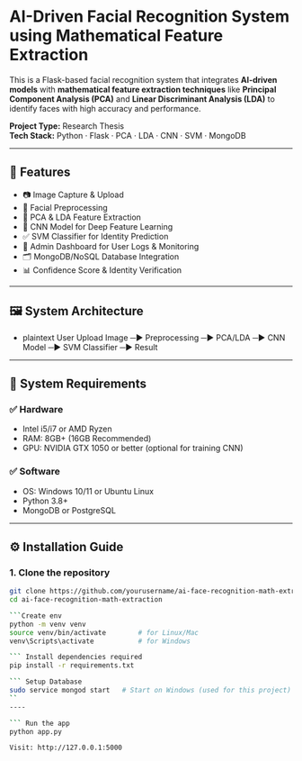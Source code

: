 # AI-Driven Facial Recognition System using Mathematical Feature Extraction

This is a Flask-based facial recognition system that integrates **AI-driven models** with **mathematical feature extraction techniques** like **Principal Component Analysis (PCA)** and **Linear Discriminant Analysis (LDA)** to identify faces with high accuracy and performance.

**Project Type:** Research Thesis  
**Tech Stack:** Python · Flask · PCA · LDA · CNN · SVM · MongoDB

---

## 📌 Features

- 📷 Image Capture & Upload
- 🔎 Facial Preprocessing
- 🧠 PCA & LDA Feature Extraction
- 🧠 CNN Model for Deep Feature Learning
- ✅ SVM Classifier for Identity Prediction
- 🔐 Admin Dashboard for User Logs & Monitoring
- 🗂️ MongoDB/NoSQL Database Integration
- 📊 Confidence Score & Identity Verification

---

## 🖼️ System Architecture

- plaintext
User Upload Image ─▶ Preprocessing ─▶ PCA/LDA ─▶ CNN Model ─▶ SVM Classifier ─▶ Result

---

## 🔧 System Requirements

### ✅ Hardware
- Intel i5/i7 or AMD Ryzen
- RAM: 8GB+ (16GB Recommended)
- GPU: NVIDIA GTX 1050 or better (optional for training CNN)

### ✅ Software
- OS: Windows 10/11 or Ubuntu Linux
- Python 3.8+
- MongoDB or PostgreSQL

---

## ⚙️ Installation Guide

### 1. Clone the repository

```bash
git clone https://github.com/yourusername/ai-face-recognition-math-extraction.git
cd ai-face-recognition-math-extraction

```Create env
python -m venv venv
source venv/bin/activate        # for Linux/Mac
venv\Scripts\activate           # for Windows

``` Install dependencies required
pip install -r requirements.txt

``` Setup Database
sudo service mongod start   # Start on Windows (used for this project)
``
----

``` Run the app
python app.py

Visit: http://127.0.0.1:5000


